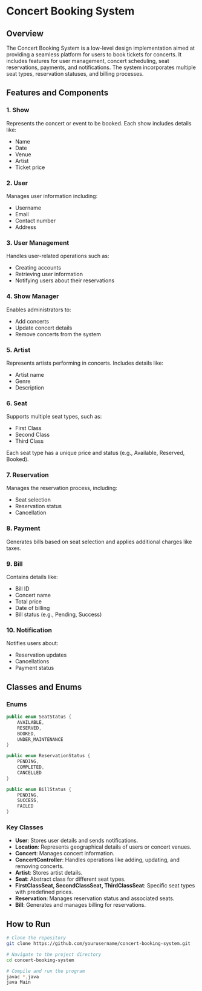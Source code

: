 # Concert Booking System

## Overview

The Concert Booking System is a low-level design implementation aimed at providing a seamless platform for users to book tickets for concerts. It includes features for user management, concert scheduling, seat reservations, payments, and notifications. The system incorporates multiple seat types, reservation statuses, and billing processes.

## Features and Components

### 1. Show
Represents the concert or event to be booked. Each show includes details like:
- Name
- Date
- Venue
- Artist
- Ticket price

### 2. User
Manages user information including:
- Username
- Email
- Contact number
- Address

### 3. User Management
Handles user-related operations such as:
- Creating accounts
- Retrieving user information
- Notifying users about their reservations

### 4. Show Manager
Enables administrators to:
- Add concerts
- Update concert details
- Remove concerts from the system

### 5. Artist
Represents artists performing in concerts. Includes details like:
- Artist name
- Genre
- Description

### 6. Seat
Supports multiple seat types, such as:
- First Class
- Second Class
- Third Class

Each seat type has a unique price and status (e.g., Available, Reserved, Booked).

### 7. Reservation
Manages the reservation process, including:
- Seat selection
- Reservation status
- Cancellation

### 8. Payment
Generates bills based on seat selection and applies additional charges like taxes.

### 9. Bill
Contains details like:
- Bill ID
- Concert name
- Total price
- Date of billing
- Bill status (e.g., Pending, Success)

### 10. Notification
Notifies users about:
- Reservation updates
- Cancellations
- Payment status

## Classes and Enums

### Enums
```java
public enum SeatStatus {
    AVAILABLE,
    RESERVED,
    BOOKED,
    UNDER_MAINTENANCE
}

public enum ReservationStatus {
    PENDING,
    COMPLETED,
    CANCELLED
}

public enum BillStatus {
    PENDING,
    SUCCESS,
    FAILED
}
```

### Key Classes
- **User**: Stores user details and sends notifications.
- **Location**: Represents geographical details of users or concert venues.
- **Concert**: Manages concert information.
- **ConcertController**: Handles operations like adding, updating, and removing concerts.
- **Artist**: Stores artist details.
- **Seat**: Abstract class for different seat types.
- **FirstClassSeat, SecondClassSeat, ThirdClassSeat**: Specific seat types with predefined prices.
- **Reservation**: Manages reservation status and associated seats.
- **Bill**: Generates and manages billing for reservations.

## How to Run

```bash
# Clone the repository
git clone https://github.com/yourusername/concert-booking-system.git

# Navigate to the project directory
cd concert-booking-system

# Compile and run the program
javac *.java
java Main
```
